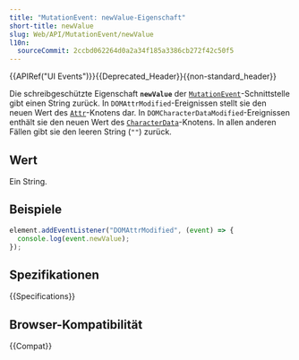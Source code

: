 ```yaml
---
title: "MutationEvent: newValue-Eigenschaft"
short-title: newValue
slug: Web/API/MutationEvent/newValue
l10n:
  sourceCommit: 2ccbd062264d0a2a34f185a3386cb272f42c50f5
---
```


{{APIRef("UI Events")}}{{Deprecated_Header}}{{non-standard_header}}

Die schreibgeschützte Eigenschaft **`newValue`** der [`MutationEvent`](/de/docs/Web/API/MutationEvent)-Schnittstelle gibt einen String zurück. In `DOMAttrModified`-Ereignissen stellt sie den neuen Wert des [`Attr`](/de/docs/Web/API/Attr)-Knotens dar. In `DOMCharacterDataModified`-Ereignissen enthält sie den neuen Wert des [`CharacterData`](/de/docs/Web/API/CharacterData)-Knotens. In allen anderen Fällen gibt sie den leeren String (`""`) zurück.

## Wert

Ein String.

## Beispiele

```js
element.addEventListener("DOMAttrModified", (event) => {
  console.log(event.newValue);
});
```

## Spezifikationen

{{Specifications}}

## Browser-Kompatibilität

{{Compat}}
